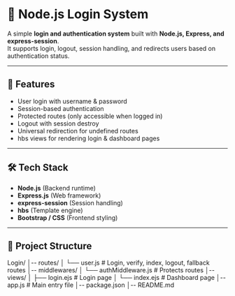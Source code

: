# 🔐 Node.js Login System

A simple **login and authentication system** built with **Node.js, Express, and express-session**.  
It supports login, logout, session handling, and redirects users based on authentication status.

---

## 🚀 Features
- User login with username & password
- Session-based authentication
- Protected routes (only accessible when logged in)
- Logout with session destroy
- Universal redirection for undefined routes
- hbs views for rendering login & dashboard pages

---

## 🛠️ Tech Stack
- **Node.js** (Backend runtime)
- **Express.js** (Web framework)
- **express-session** (Session handling)
- **hbs** (Template engine)
- **Bootstrap / CSS** (Frontend styling)

---

## 📂 Project Structure
Login/
│-- routes/
│ └── user.js # Login, verify, index, logout, fallback routes
│-- middlewares/
│ └── authMiddleware.js # Protects routes
│-- views/
│ ├── login.ejs # Login page
│ └── index.ejs # Dashboard page
│-- app.js # Main entry file
│-- package.json
│-- README.md
